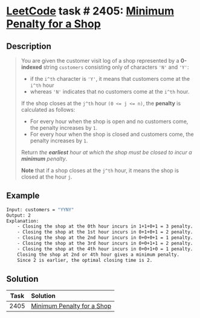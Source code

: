# [LeetCode][leetcode] task # 2405: [Minimum Penalty for a Shop][task]

Description
-----------

> You are given the customer visit log of a shop represented by a **0-indexed** string
> `customers` consisting only of characters `'N'` and `'Y'`:
> * if the `i^th` character is `'Y'`, it means that customers come at the `i^th` hour
> * whereas `'N'` indicates that no customers come at the `i^th` hour.
>
> If the shop closes at the `j^th` hour `(0 <= j <= n)`, the **penalty** is calculated as follows:
> * For every hour when the shop is open and no customers come, the penalty increases by `1`.
> * For every hour when the shop is closed and customers come, the penalty increases by `1`.
>
> Return _the **earliest** hour at which the shop must be closed to incur a **minimum** penalty_.
> 
> **Note** that if a shop closes at the `j^th` hour, it means the shop is closed at the hour `j`.

Example
-------

```sh
Input: customers = "YYNY"
Output: 2
Explanation: 
    - Closing the shop at the 0th hour incurs in 1+1+0+1 = 3 penalty.
    - Closing the shop at the 1st hour incurs in 0+1+0+1 = 2 penalty.
    - Closing the shop at the 2nd hour incurs in 0+0+0+1 = 1 penalty.
    - Closing the shop at the 3rd hour incurs in 0+0+1+1 = 2 penalty.
    - Closing the shop at the 4th hour incurs in 0+0+1+0 = 1 penalty.
    Closing the shop at 2nd or 4th hour gives a minimum penalty.
    Since 2 is earlier, the optimal closing time is 2.
```

Solution
--------

| Task | Solution                               |
|:----:|:---------------------------------------|
| 2405 | [Minimum Penalty for a Shop][solution] |


[leetcode]: <http://leetcode.com/>
[task]: <https://leetcode.com/problems/minimum-penalty-for-a-shop/>
[solution]: <https://github.com/wellaxis/praxis-leetcode/blob/main/src/main/java/com/witalis/praxis/leetcode/task/h25/p2405/option/Practice.java>
